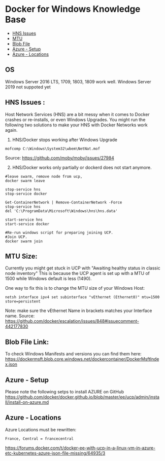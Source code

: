 # Docker for Windows Knowledge Base

- [HNS Issues](#hns)
- [MTU](#mtu)
- [Blob File](#blob)
- [Azure - Setup](#azure01)
- [Azure - Locations](#azure01)

## OS

Windows Server 2016 LTS, 1709, 1803, 1809 work well.
Windows Server 2019 not suppoted yet

<a name="hns"></a>
## HNS Issues :
Host Network Services (HNS) are a bit messy when it comes to Docker crashes or re-installs, or even Windows Upgrades. You might run the following two solutions to make your HNS with Docker Networks work again.

1) HNS/Docker stops working after Windows Upgrade
```
mofcomp C:\Windows\System32\wbem\NetNat.mof
```
Source: https://github.com/moby/moby/issues/27984


2) HNS/Docker works only partially or dockerd does not start anymore.
```
#leave swarm, remove node from ucp,
docker swarm leave

stop-service hns
stop-service docker

Get-ContainerNetwork | Remove-ContainerNetwork -Force
stop-service hns
del 'C:\ProgramData\Microsoft\Windows\hns\hns.data'

start-service hns
start-service docker

#Re-run windows script for preparing joining UCP.
#Join UCP.
docker swarm join
```

<a name="mtu"></a>
## MTU Size:
Currently you might get stuck in UCP with "Awaiting healthy status in classic node inventory"
This is because the UCP agent is set up with a MTU of 1500 while Windows default is less (1490).

One way to fix this is to change the MTU size of your Windows Host:
```
netsh interface ipv4 set subinterface "vEthernet (Ethernet0)" mtu=1500 store=persistent
```
Note: make sure the vEthernet Name in brackets matches your Interface name.
Source: https://github.com/docker/escalation/issues/848#issuecomment-442177830


<a name="blob"></a>
## Blob File Link:
To check Windows Manifests and versions you can find them here:
https://dockermsft.blob.core.windows.net/dockercontainer/DockerMsftIndex.json


<a name="azure01"></a>
## Azure - Setup
Please note the following setps to install AZURE on GitHub
https://github.com/docker/docker.github.io/blob/master/ee/ucp/admin/install/install-on-azure.md


<a name="azure02"></a>
## Azure - Locations
Azure Locations must be rewritten:

`France, Central = francecentral`

https://forums.docker.com/t/docker-ee-with-ucp-in-a-linux-vm-in-azure-etc-kubernetes-azure-json-file-missing/64935/3
